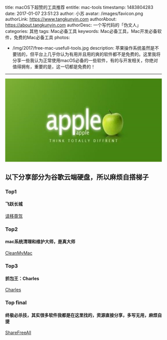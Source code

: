 title: macOS下超赞的工具推荐
entitle: mac-tools
timestamp: 1483804283
date: 2017-01-07 23:51:23
author: 小苏
avatar: /images/favicon.png
authorLink: https://www.tangkunyin.com
authorAbout: https://about.tangkunyin.com
authorDesc: 一个写代码的「伪文人」
categories: 其他
tags: Mac必备工具
keywords: Mac必备工具，Mac开发必备软件，免费的Mac必备工具
photos: 
  - /img/2017/free-mac-usefull-tools.jpg
description: 苹果操作系统虽然是不要钱的，但平台上几乎你认为有用并且用的爽的软件都不是免费的。这里我将分享一些我认为正常使用macOS必备的一些软件，有的与开发相关，你绝对值得拥有，重要的是，这一切都是免费的！
---


![free-mac-usefull-tools](/img/2017/free-mac-usefull-tools.jpg)

## 以下分享部分为谷歌云端硬盘，所以麻烦自搭梯子

### Top1

#### 飞跃长城

[请移尊驾](https://shuoit.net/cross_fire/)


### Top2

#### mac系统清理和维护大师，是真大师

[CleanMyMac](https://drive.google.com/open?id=0B_sCr1xFx7wucW53TGNNeUZwcXc) 

### Top3

#### 抓包王：Charles

[Charles](http://xclient.info/s/charles.html)

### Top final

#### 终极必杀技，其实很多软件我都是在这里找的，资源直接分享，多写无用，麻烦自提

[ShareFreeAll](http://sharefreeall.com/)









